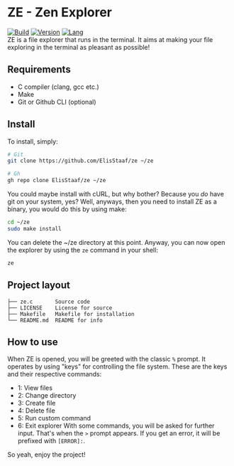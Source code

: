 # ZE - Zen Explorer
[![Build](https://img.shields.io/badge/Build%20(Fedora)-passing-2a7fd5?logo=fedora&logoColor=2a7fd5)](https://github.com/ElisStaaf/ze)
[![Version](https://img.shields.io/badge/Version-1.0.0-brightgreen)](https://github.com/ElisStaaf/ze)
[![Lang](https://img.shields.io/badge/Lang-C-lightgrey?logo=c)](https://github.com/ElisStaaf/ze)  
ZE is a file explorer that runs in the terminal. It aims at making your file exploring in the terminal as pleasant as possible!

Requirements
------------
* C compiler (clang, gcc etc.)
* Make
* Git or Github CLI (optional)

Install
-------
To install, simply:
```bash
# Git
git clone https://github.com/ElisStaaf/ze ~/ze

# Gh
gh repo clone ElisStaaf/ze ~/ze
```
You could maybe install with cURL, but why bother? Because you *do* have git on your system, yes? Well, anyways, then you need to
install ZE as a binary, you would do this by using make:
```bash
cd ~/ze
sudo make install
```
You can delete the ~/ze directory at this point. Anyway, you can now open the explorer by using the `ze` command in your shell:
```bash
ze
```

Project layout
--------------
```
├── ze.c       Source code
├── LICENSE    License for source
├── Makefile   Makefile for installation
└── README.md  README for info
```

How to use
-----------
When ZE is opened, you will be greeted with the classic `%` prompt. It operates by using "keys" for controlling the file system.
These are the keys and their respective commands:
* 1: View files
* 2: Change directory
* 3: Create file
* 4: Delete file
* 5: Run custom command
* 6: Exit explorer
With some commands, you will be asked for further input. That's when the `>` prompt appears. If you get an error, it will
be prefixed with `[ERROR]:`.  
  
So yeah, enjoy the project!

